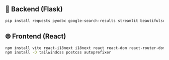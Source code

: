 ## 🚀 Backend (Flask)

```bash
pip install requests pyodbc google-search-results streamlit beautifulsoup4 selenium webdriver-manager chardet PyMuPDF easyocr deepcut

```

## 🌐 Frontend (React)

```bash
npm install vite react-i18next i18next react react-dom react-router-dom react-icons @mui/material @emotion/react @emotion/styled @mui/x-charts framer-motion
npm install -D tailwindcss postcss autoprefixer
```
